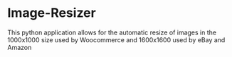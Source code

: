 # Image-Resizer
This python application allows for the automatic resize of images in the 1000x1000 size used by Woocommerce and 1600x1600 used by eBay and Amazon
